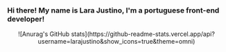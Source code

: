 ### Hi there! My name is Lara Justino, I'm a portuguese front-end developer!
<div align="center">
  ![Anurag's GitHub stats](https://github-readme-stats.vercel.app/api?username=larajustino&show_icons=true&theme=omni)
</div>

